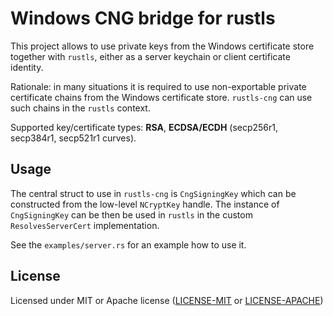 # Windows CNG bridge for rustls

This project allows to use private keys from the Windows certificate store together with `rustls`,
either as a server keychain or client certificate identity.

Rationale: in many situations it is required to use non-exportable private certificate chains
 from the Windows certificate store. `rustls-cng` can use such chains in the `rustls` context.

Supported key/certificate types: **RSA**, **ECDSA/ECDH** (secp256r1, secp384r1, secp521r1 curves).

## Usage

The central struct to use in `rustls-cng` is `CngSigningKey` which can be constructed
 from the low-level `NCryptKey` handle. The instance of `CngSigningKey` can be then be
 used in `rustls` in the custom `ResolvesServerCert` implementation.

See the `examples/server.rs` for an example how to use it.

## License

Licensed under MIT or Apache license ([LICENSE-MIT](https://opensource.org/licenses/MIT) or [LICENSE-APACHE](https://opensource.org/licenses/Apache-2.0))
